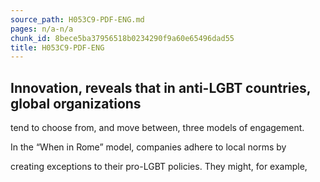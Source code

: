 ```yaml
---
source_path: H053C9-PDF-ENG.md
pages: n/a-n/a
chunk_id: 8bece5ba37956518b0234290f9a60e65496dad55
title: H053C9-PDF-ENG
---
```

## Innovation, reveals that in anti-LGBT countries, global organizations

tend to choose from, and move between, three models of engagement.

In the “When in Rome” model, companies adhere to local norms by

creating exceptions to their pro-LGBT policies. They might, for example,
